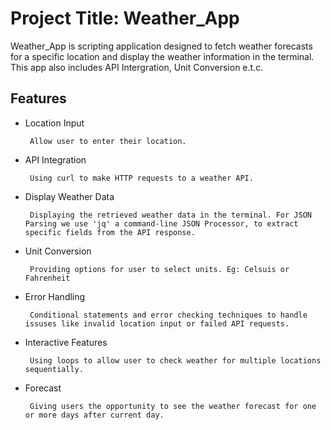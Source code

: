 # Project Title: Weather_App
Weather_App is scripting application designed to fetch weather forecasts for a specific location and display the weather information in the terminal. This app also includes API Intergration, Unit Conversion e.t.c.

## Features
+ Location Input
  ~~~
   Allow user to enter their location.
  ~~~
 
+ API Integration
  ~~~
   Using curl to make HTTP requests to a weather API.
  ~~~
 
+ Display Weather Data
  ~~~
   Displaying the retrieved weather data in the terminal. For JSON Parsing we use 'jq' a command-line JSON Processor, to extract specific fields from the API response.
  ~~~
 
+ Unit Conversion
  ~~~
   Providing options for user to select units. Eg: Celsuis or Fahrenheit
  ~~~
  
+ Error Handling
  ~~~
   Conditional statements and error checking techniques to handle issuses like invalid location input or failed API requests.
  ~~~
 
+ Interactive Features
  ~~~
   Using loops to allow user to check weather for multiple locations sequentially.
  ~~~
  
+ Forecast
  ~~~
   Giving users the opportunity to see the weather forecast for one or more days after current day.
  ~~~
